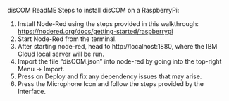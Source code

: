 disCOM ReadME
Steps to install disCOM on a RaspberryPi:
1. Install Node-Red using the steps provided in this walkthrough: https://nodered.org/docs/getting-started/raspberrypi
2. Start Node-Red from the terminal.
3. After starting node-red, head to http://localhost:1880, where the IBM Cloud local server will be run.
4. Import the file “disCOM.json” into node-red by going into the top-right Menu -> Import.
5. Press on Deploy and fix any dependency issues that may arise.
6. Press the Microphone Icon and follow the steps provided by the Interface.
